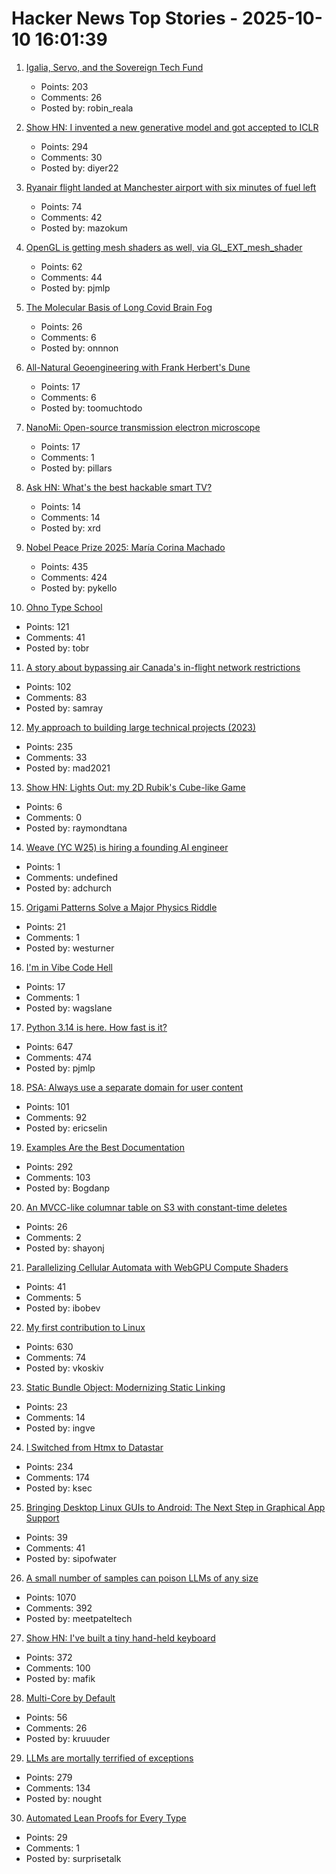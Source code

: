 # Hacker News Top Stories - 2025-10-10 16:01:39

1. [Igalia, Servo, and the Sovereign Tech Fund](https://www.igalia.com/2025/10/09/Igalia,-Servo,-and-the-Sovereign-Tech-Fund.html)
   - Points: 203
   - Comments: 26
   - Posted by: robin_reala

2. [Show HN: I invented a new generative model and got accepted to ICLR](https://discrete-distribution-networks.github.io/)
   - Points: 294
   - Comments: 30
   - Posted by: diyer22

3. [Ryanair flight landed at Manchester airport with six minutes of fuel left](https://www.theguardian.com/business/2025/oct/10/ryanair-flight-landed-at-manchester-airport-with-six-minutes-of-fuel-left-flight-log-suggests)
   - Points: 74
   - Comments: 42
   - Posted by: mazokum

4. [OpenGL is getting mesh shaders as well, via GL_EXT_mesh_shader](https://www.supergoodcode.com/mesh-shaders-in-the-current-year/)
   - Points: 62
   - Comments: 44
   - Posted by: pjmlp

5. [The Molecular Basis of Long Covid Brain Fog](https://www.yokohama-cu.ac.jp/english/news/20251001takahashi.html)
   - Points: 26
   - Comments: 6
   - Posted by: onnnon

6. [All-Natural Geoengineering with Frank Herbert's Dune](https://www.governance.fyi/p/all-natural-geoengineering-with-frank)
   - Points: 17
   - Comments: 6
   - Posted by: toomuchtodo

7. [NanoMi: Open-source transmission electron microscope](https://sites.google.com/view/nanomi-org?usp=sharing)
   - Points: 17
   - Comments: 1
   - Posted by: pillars

8. [Ask HN: What's the best hackable smart TV?](undefined)
   - Points: 14
   - Comments: 14
   - Posted by: xrd

9. [Nobel Peace Prize 2025: María Corina Machado](https://www.nobelprize.org/prizes/peace/2025/summary/)
   - Points: 435
   - Comments: 424
   - Posted by: pykello

10. [Ohno Type School](https://ohnotype.co/blog/ohno-type-school-a)
   - Points: 121
   - Comments: 41
   - Posted by: tobr

11. [A story about bypassing air Canada's in-flight network restrictions](https://ramsayleung.github.io/en/post/2025/a_story_about_bypassing_air_canadas_in-flight_network_restrictions/)
   - Points: 102
   - Comments: 83
   - Posted by: samray

12. [My approach to building large technical projects (2023)](https://mitchellh.com/writing/building-large-technical-projects)
   - Points: 235
   - Comments: 33
   - Posted by: mad2021

13. [Show HN: Lights Out: my 2D Rubik's Cube-like Game](https://raymondtana.github.io/projects/pages/Lights_Out.html)
   - Points: 6
   - Comments: 0
   - Posted by: raymondtana

14. [Weave (YC W25) is hiring a founding AI engineer](https://www.ycombinator.com/companies/weave-3/jobs/SqFnIFE-founding-ai-engineer)
   - Points: 1
   - Comments: undefined
   - Posted by: adchurch

15. [Origami Patterns Solve a Major Physics Riddle](https://www.quantamagazine.org/origami-patterns-solve-a-major-physics-riddle-20251006/)
   - Points: 21
   - Comments: 1
   - Posted by: westurner

16. [I'm in Vibe Code Hell](https://blog.boot.dev/education/vibe-code-hell/)
   - Points: 17
   - Comments: 1
   - Posted by: wagslane

17. [Python 3.14 is here. How fast is it?](https://blog.miguelgrinberg.com/post/python-3-14-is-here-how-fast-is-it)
   - Points: 647
   - Comments: 474
   - Posted by: pjmlp

18. [PSA: Always use a separate domain for user content](https://www.statichost.eu/blog/google-safe-browsing/)
   - Points: 101
   - Comments: 92
   - Posted by: ericselin

19. [Examples Are the Best Documentation](https://rakhim.exotext.com/examples-are-the-best-documentation)
   - Points: 292
   - Comments: 103
   - Posted by: Bogdanp

20. [An MVCC-like columnar table on S3 with constant-time deletes](https://www.shayon.dev/post/2025/277/an-mvcc-like-columnar-table-on-s3-with-constant-time-deletes/)
   - Points: 26
   - Comments: 2
   - Posted by: shayonj

21. [Parallelizing Cellular Automata with WebGPU Compute Shaders](https://vectrx.substack.com/p/webgpu-cellular-automata)
   - Points: 41
   - Comments: 5
   - Posted by: ibobev

22. [My first contribution to Linux](https://vkoskiv.com/first-linux-patch/)
   - Points: 630
   - Comments: 74
   - Posted by: vkoskiv

23. [Static Bundle Object: Modernizing Static Linking](https://medium.com/@eyal.itkin/static-bundle-object-modernizing-static-linking-f1be36175064)
   - Points: 23
   - Comments: 14
   - Posted by: ingve

24. [I Switched from Htmx to Datastar](https://everydaysuperpowers.dev/articles/why-i-switched-from-htmx-to-datastar/)
   - Points: 234
   - Comments: 174
   - Posted by: ksec

25. [Bringing Desktop Linux GUIs to Android: The Next Step in Graphical App Support](https://www.linuxjournal.com/content/bringing-desktop-linux-guis-android-next-step-graphical-app-support)
   - Points: 39
   - Comments: 41
   - Posted by: sipofwater

26. [A small number of samples can poison LLMs of any size](https://www.anthropic.com/research/small-samples-poison)
   - Points: 1070
   - Comments: 392
   - Posted by: meetpateltech

27. [Show HN: I've built a tiny hand-held keyboard](https://github.com/mafik/keyer)
   - Points: 372
   - Comments: 100
   - Posted by: mafik

28. [Multi-Core by Default](https://www.rfleury.com/p/multi-core-by-default)
   - Points: 56
   - Comments: 26
   - Posted by: kruuuder

29. [LLMs are mortally terrified of exceptions](https://twitter.com/karpathy/status/1976077806443569355)
   - Points: 279
   - Comments: 134
   - Posted by: nought

30. [Automated Lean Proofs for Every Type](https://www.galois.com/articles/automated-lean-proofs-for-every-type)
   - Points: 29
   - Comments: 1
   - Posted by: surprisetalk


